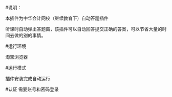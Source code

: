 
#说明：

本插件为中华会计网校（继续教育下）自动答题插件

听课时自动弹出答题窗，该插件可以自动回答提交正确的答案，可以节省大量的时间去做的别的事情。


#运行环境

淘宝浏览器

#运行模式

插件安装完成自动运行

#认证
需要账号和密码登录
